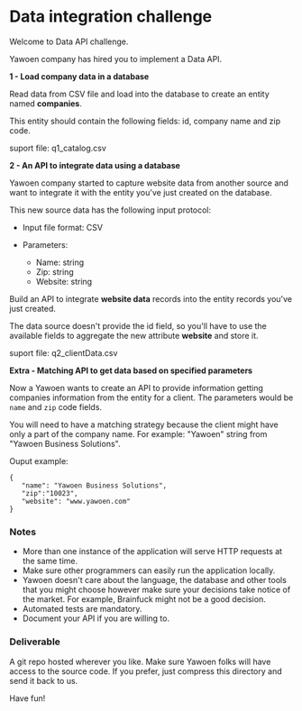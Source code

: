 # Data integration challenge


Welcome to Data API challenge.

Yawoen company has hired you to implement a Data API. 


**1 - Load company data in a database**

Read data from CSV file and load into the database to create an entity named **companies**.

This entity should contain the following fields: id, company name and zip code. 

suport file: q1_catalog.csv


**2 - An API to integrate data using a database**

Yawoen company started to capture website data from another source and want to integrate it with the entity you've just created on the database.

This new source data has the following input protocol:

- Input file format: CSV

- Parameters:

    - Name: string
    - Zip: string 
    - Website: string

Build an API to integrate **website data** records into the entity records you've just created.

The data source doesn't provide the id field, so you'll have to use the available fields to aggregate the new attribute **website** and store it.

suport file: q2_clientData.csv


**Extra - Matching API to get data based on specified parameters**

Now a Yawoen wants to create an API to provide information getting companies information from the entity for a client. 
The parameters would be `name` and `zip` code fields.

You will need to have a matching strategy because the client might have only a part of the company name. 
For example: "Yawoen" string from "Yawoen Business Solutions".

Ouput example: 
 ```
 {
 	"name": "Yawoen Business Solutions",
 	"zip":"10023",
 	"website": "www.yawoen.com"
 }
 ```

### Notes


- More than one instance of the application will serve HTTP requests at the same time.
- Make sure other programmers can easily run the application locally.
- Yawoen doesn't care about the language, the database and other tools that you might choose however make sure your decisions take notice of the market. For example, Brainfuck might not be a good decision.
- Automated tests are mandatory.
- Document your API if you are willing to.


### Deliverable


A git repo hosted wherever you like.
Make sure Yawoen folks will have access to the source code.
If you prefer, just compress this directory and send it back to us.

Have fun!
